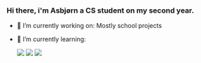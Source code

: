 ### Hi there, i'm Asbjørn a CS student on my second year. 


- 🔭 I’m currently working on: Mostly school projects
- 🌱 I’m currently learning:


  <img src="https://img.shields.io/badge/python%20-%2314354C.svg?&style=for-the-badge&logo=python&logoColor=white"/> 
  
  
  <img src="https://img.shields.io/badge/c%20-%2300599C.svg?&style=for-the-badge&logo=c&logoColor=white"/>
  
  
  <img src="https://img.shields.io/badge/r-%23276DC3.svg?&style=for-the-badge&logo=r&logoColor=white"/>

